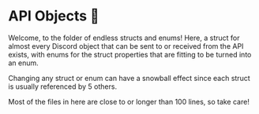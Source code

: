 # API Objects 🧱

Welcome, to the folder of endless structs and enums!
Here, a struct for almost every Discord object that can be
sent to or received from the API exists, with enums for the
struct properties that are fitting to be turned into an enum.

Changing any struct or enum can have a snowball effect since
each struct is usually referenced by 5 others.

Most of the files in here are close to or longer than 100
lines, so take care!
